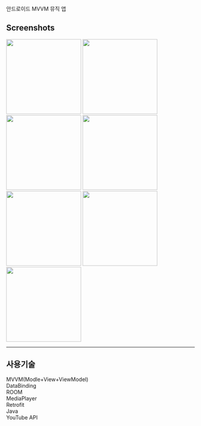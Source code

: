안드로이드 MVVM 뮤직 앱



Screenshots
-----------------

<div>
 <img width="200" src="https://user-images.githubusercontent.com/70811978/92327189-e076e080-f092-11ea-971c-738a87a60212.jpg">
  
<img width="200" src="https://user-images.githubusercontent.com/70811978/92327196-ea004880-f092-11ea-941b-d3922e50ed30.jpg">
  

<img width="200" src="https://user-images.githubusercontent.com/70811978/92327322-bd98fc00-f093-11ea-914c-ed127a0abcba.jpg">
  
<img width="200" src="https://user-images.githubusercontent.com/70811978/92327198-ed93cf80-f092-11ea-8e7c-bd73afd3f7c5.jpg">


<img width="200" src="https://user-images.githubusercontent.com/70811978/92327331-ce497200-f093-11ea-80f3-934041b2fd58.jpg">

<img width="200" src="https://user-images.githubusercontent.com/70811978/92327340-dacdca80-f093-11ea-83c7-4d52118380a3.jpg">

<img width="200" src="https://user-images.githubusercontent.com/70811978/92327341-dbfef780-f093-11ea-9e68-bc1357a9a200.jpg">
  
</div>

--------------------


사용기술 
---------------------

MVVM(Modle+View+ViewModel)     
DataBinding   
ROOM   
MediaPlayer   
Retrofit   
Java   
YouTube API
   
 
